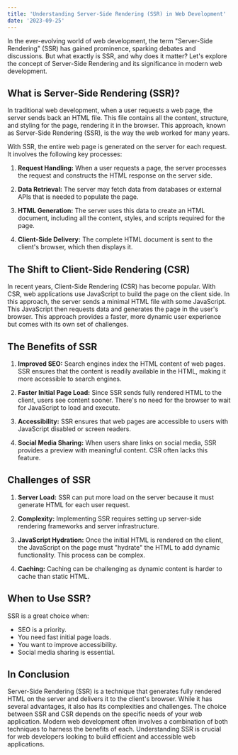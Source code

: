```yaml
---
title: 'Understanding Server-Side Rendering (SSR) in Web Development'
date: '2023-09-25'
---
```


In the ever-evolving world of web development, the term "Server-Side Rendering" (SSR) has gained prominence, sparking debates and discussions. But what exactly is SSR, and why does it matter? Let's explore the concept of Server-Side Rendering and its significance in modern web development.

## What is Server-Side Rendering (SSR)?

In traditional web development, when a user requests a web page, the server sends back an HTML file. This file contains all the content, structure, and styling for the page, rendering it in the browser. This approach, known as Server-Side Rendering (SSR), is the way the web worked for many years.

With SSR, the entire web page is generated on the server for each request. It involves the following key processes:

1. **Request Handling:** When a user requests a page, the server processes the request and constructs the HTML response on the server side.

2. **Data Retrieval:** The server may fetch data from databases or external APIs that is needed to populate the page.

3. **HTML Generation:** The server uses this data to create an HTML document, including all the content, styles, and scripts required for the page.

4. **Client-Side Delivery:** The complete HTML document is sent to the client's browser, which then displays it.

## The Shift to Client-Side Rendering (CSR)

In recent years, Client-Side Rendering (CSR) has become popular. With CSR, web applications use JavaScript to build the page on the client side. In this approach, the server sends a minimal HTML file with some JavaScript. This JavaScript then requests data and generates the page in the user's browser. This approach provides a faster, more dynamic user experience but comes with its own set of challenges.

## The Benefits of SSR

1. **Improved SEO:** Search engines index the HTML content of web pages. SSR ensures that the content is readily available in the HTML, making it more accessible to search engines.

2. **Faster Initial Page Load:** Since SSR sends fully rendered HTML to the client, users see content sooner. There's no need for the browser to wait for JavaScript to load and execute.

3. **Accessibility:** SSR ensures that web pages are accessible to users with JavaScript disabled or screen readers.

4. **Social Media Sharing:** When users share links on social media, SSR provides a preview with meaningful content. CSR often lacks this feature.

## Challenges of SSR

1. **Server Load:** SSR can put more load on the server because it must generate HTML for each user request.

2. **Complexity:** Implementing SSR requires setting up server-side rendering frameworks and server infrastructure.

3. **JavaScript Hydration:** Once the initial HTML is rendered on the client, the JavaScript on the page must "hydrate" the HTML to add dynamic functionality. This process can be complex.

4. **Caching:** Caching can be challenging as dynamic content is harder to cache than static HTML.

## When to Use SSR?

SSR is a great choice when:

- SEO is a priority.
- You need fast initial page loads.
- You want to improve accessibility.
- Social media sharing is essential.

## In Conclusion

Server-Side Rendering (SSR) is a technique that generates fully rendered HTML on the server and delivers it to the client's browser. While it has several advantages, it also has its complexities and challenges. The choice between SSR and CSR depends on the specific needs of your web application. Modern web development often involves a combination of both techniques to harness the benefits of each. Understanding SSR is crucial for web developers looking to build efficient and accessible web applications.
